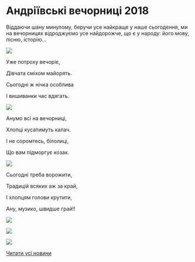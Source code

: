 # Андріївські вечорниці 2018

Віддаючи шану минулому, беручи усе найкраще у наше сьогодення, ми на вечорницях відроджуємо усе найдорожче, що є у народу: його мову, пісню, історію…


![](/images/info/for-students/андріївські-вечорниці-2018/v1.jpg)


Уже потроху вечоріє,

Дівчата сміхом майорять.

Сьогодні ж нічка особлива

І вишиванки час вдягать.


![](/images/info/for-students/андріївські-вечорниці-2018/v2.jpg)


Анумо всі на вечорниці,

Хлопці кусатимуть калач.

І не соромтесь, білолиці,

Що вам підморгує козак.


![](/images/info/for-students/андріївські-вечорниці-2018/v3.jpg)


Сьогодні треба ворожити,

Традицій всяких аж за край,

І хлопцям голови крутити,

Ану, музико, швидше грай!!


![](/images/info/for-students/андріївські-вечорниці-2018/v6.jpg)



![](/images/info/for-students/андріївські-вечорниці-2018/v4.jpg)



![](/images/info/for-students/андріївські-вечорниці-2018/v5.jpg)


[Читати усі новини](/news)

